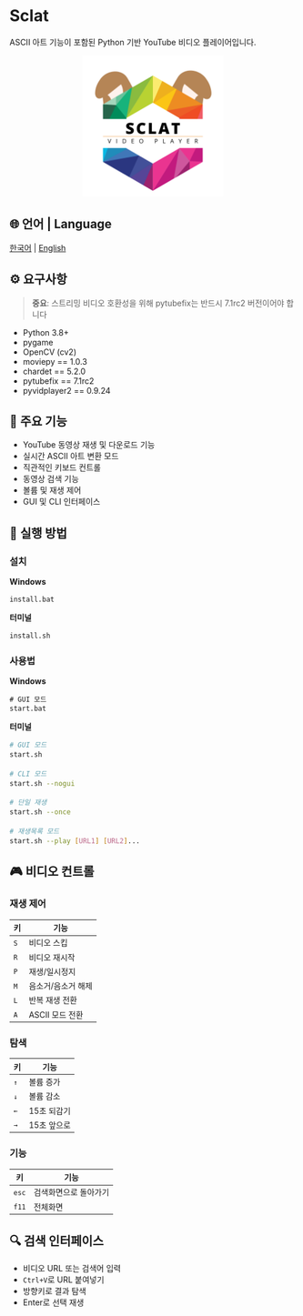 # Sclat

ASCII 아트 기능이 포함된 Python 기반 YouTube 비디오 플레이어입니다.

<p align="center">
    <img src="./asset/sclatLogo.png" width="248" alt="Sclat 로고">
</p>

## 🌐 언어 | Language

[한국어](README.md) | [English](README.en.md)

## ⚙️ 요구사항

> **중요**: 스트리밍 비디오 호환성을 위해 pytubefix는 반드시 7.1rc2 버전이어야 합니다

-   Python 3.8+
-   pygame
-   OpenCV (cv2)
-   moviepy == 1.0.3
-   chardet == 5.2.0
-   pytubefix == 7.1rc2
-   pyvidplayer2 == 0.9.24

## 🌟 주요 기능

-   YouTube 동영상 재생 및 다운로드 기능
-   실시간 ASCII 아트 변환 모드
-   직관적인 키보드 컨트롤
-   동영상 검색 기능
-   볼륨 및 재생 제어
-   GUI 및 CLI 인터페이스

## 🚀 실행 방법

### 설치

**Windows**

```batch
install.bat
```

**터미널**

```bash
install.sh
```

### 사용법

**Windows**

```batch
# GUI 모드
start.bat
```

**터미널**

```bash
# GUI 모드
start.sh

# CLI 모드
start.sh --nogui

# 단일 재생
start.sh --once

# 재생목록 모드
start.sh --play [URL1] [URL2]...
```

## 🎮 비디오 컨트롤

### 재생 제어

| 키  | 기능               |
| --- | ------------------ |
| `S` | 비디오 스킵         |
| `R` | 비디오 재시작      |
| `P` | 재생/일시정지      |
| `M` | 음소거/음소거 해제 |
| `L` | 반복 재생 전환     |
| `A` | ASCII 모드 전환    |

### 탐색

| 키  | 기능        |
| --- | ----------- |
| `↑` | 볼륨 증가   |
| `↓` | 볼륨 감소   |
| `←` | 15초 되감기 |
| `→` | 15초 앞으로 |

### 기능

|   키  | 기능                |
| ----- | ------------------- |
| `esc` | 검색화면으로 돌아가기 |
| `f11` | 전체화면             |

## 🔍 검색 인터페이스

-   비디오 URL 또는 검색어 입력
-   `Ctrl+V`로 URL 붙여넣기
-   방향키로 결과 탐색
-   Enter로 선택 재생
